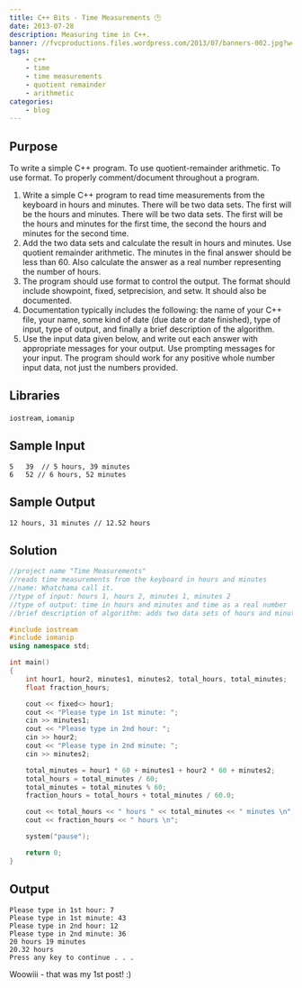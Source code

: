 ```yaml
---
title: C++ Bits - Time Measurements 🕑
date: 2013-07-28
description: Measuring time in C++.
banner: //fvcproductions.files.wordpress.com/2013/07/banners-002.jpg?w=1024&h=436&crop=1
tags:
    - c++
    - time
    - time measurements
    - quotient remainder
    - arithmetic
categories:
    - blog
---
```


## Purpose

To write a simple C++ program. To use quotient-remainder arithmetic. To use format. To properly comment/document throughout a program.

1. Write a simple C++ program to read time measurements from the keyboard in hours and minutes. There will be two data sets. The first will be the hours and minutes. There will be two data sets. The first will be the hours and minutes for the first time, the second the hours and minutes for the second time.
2. Add the two data sets and calculate the result in hours and minutes. Use quotient remainder arithmetic. The minutes in the final answer should be less than 60. Also calculate the answer as a real number representing the number of hours.
3. The program should use format to control the output. The format should include showpoint, fixed, setprecision, and setw. It should also be documented.
4. Documentation typically includes the following: the name of your C++ file, your name, some kind of date (due date or date finished), type of input, type of output, and finally a brief description of the algorithm.
5. Use the input data given below, and write out each answer with appropriate messages for your output. Use prompting messages for your input. The program should work for any positive whole number input data, not just the numbers provided.

## Libraries

`iostream`, `iomanip`

## Sample Input

```text
5   39  // 5 hours, 39 minutes
6   52 // 6 hours, 52 minutes
```

## Sample Output

```text
12 hours, 31 minutes // 12.52 hours
```

## Solution

```c++
//project name "Time Measurements"
//reads time measurements from the keyboard in hours and minutes
//name: Whatchama call it.
//type of input: hours 1, hours 2, minutes 1, minutes 2
//type of output: time in hours and minutes and time as a real number
//brief description of algorithm: adds two data sets of hours and minutes

#include iostream
#include iomanip
using namespace std;

int main()
{
    int hour1, hour2, minutes1, minutes2, total_hours, total_minutes;
    float fraction_hours;

    cout << fixed<> hour1;
    cout << "Please type in 1st minute: ";
    cin >> minutes1;
    cout << "Please type in 2nd hour: ";
    cin >> hour2;
    cout << "Please type in 2nd minute: ";
    cin >> minutes2;

    total_minutes = hour1 * 60 + minutes1 + hour2 * 60 + minutes2;
    total_hours = total_minutes / 60;
    total_minutes = total_minutes % 60;
    fraction_hours = total_hours + total_minutes / 60.0;

    cout << total_hours << " hours " << total_minutes << " minutes \n";
    cout << fraction_hours << " hours \n";

    system("pause");

    return 0;
}
```

## Output

```text
Please type in 1st hour: 7
Please type in 1st minute: 43
Please type in 2nd hour: 12
Please type in 2nd minute: 36
20 hours 19 minutes
20.32 hours
Press any key to continue . . .
```

Woowiii - that was my 1st post! :)
